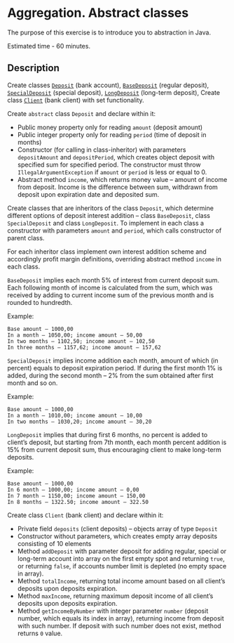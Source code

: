 # Aggregation. Abstract classes

The purpose of this exercise is to introduce you to abstraction in Java.

Estimated time - 60 minutes.

## Description

Create classes [`Deposit`](src/main/java/com/epam/rd/qa/aggregation/Deposit.java) (bank account), 
[`BaseDeposit`](src/main/java/com/epam/rd/qa/aggregation/BaseDeposit.java) (regular deposit), 
[`SpecialDeposit`](src/main/java/com/epam/rd/qa/aggregation/SpecialDeposit.java) (special deposit), 
[`LongDeposit`](src/main/java/com/epam/rd/qa/aggregation/SpecialDeposit.java) (long-term deposit), 
Create class [`Client`](src/main/java/com/epam/rd/qa/aggregation/Client.java) (bank client) with set functionality.

Create `abstract` class `Deposit` and declare within it:
 
- Public money property only for reading `amount` (deposit amount)
- Public integer property only for reading `period` (time of deposit in months)
- Constructor (for calling in class-inheritor) with parameters 
  `depositAmount` and `depositPeriod`, which creates object 
  deposit with specified sum for specified period. 
  The constructor must throw `IllegalArgumentException`
  if `amount` or `period` is less or equal to 0.
- Abstract method `income`, which returns money value – amount of income from deposit. Income is the difference between sum, withdrawn from deposit upon expiration date and deposited sum. 

Create classes that are inheritors of the class `Deposit`, which determine different options of deposit interest addition – class `BaseDeposit`, class `SpecialDeposit` and class `LongDeposit`. To implement in each class a constructor with parameters `amount` and `period`, which calls constructor of parent class. 

For each inheritor class implement own interest addition scheme and accordingly profit margin definitions, overriding abstract method `income` in each class.  

`BaseDeposit` implies each month 5% of interest from current deposit sum. Each following month of income is calculated from the sum, which was received by adding to current income sum of the previous month and is rounded to hundredth. 

Example:

```
Base amount – 1000,00
In a month – 1050,00; income amount – 50,00
In two months – 1102,50; income amount – 102,50
In three months – 1157,62; income amount – 157,62 
```

`SpecialDeposit` implies income addition each month, amount of which (in percent) equals to deposit expiration period. If during the first month 1% is added, during the second month – 2% from the sum obtained after first month and so on.  

Example:

```
Base amount – 1000,00
In a month – 1010,00; income amount – 10,00
In two months – 1030,20; income amount – 30,20
```

`LongDeposit` implies that during first 6 months, no percent is added to client’s deposit, but starting from 7th month, each month percent addition is 15% from current deposit sum, thus encouraging client to make long-term deposits.  

Example:

```
Base amount – 1000,00
In 6 month – 1000,00; income amount – 0,00
In 7 month – 1150,00; income amount – 150,00
In 8 months – 1322.50; income amount – 322.50
```

Create class `Client` (bank client) and declare within it:

- Private field `deposits` (client deposits) – objects array of type `Deposit`
- Constructor without parameters, which creates empty array deposits consisting of 10 elements
- Method `addDeposit` with parameter deposit for adding regular, special or long-term account into array on the first empty spot and returning `true`, or returning `false`, if accounts number limit is depleted (no empty space in array). 
- Method `totalIncome`, returning total income amount based on all client’s deposits upon deposits expiration. 
- Method `maxIncome`, returning maximum deposit income of all client’s deposits upon deposits expiration. 
- Method `getIncomeByNumber` with integer parameter `number` (deposit number, which equals its index in array), returning income from deposit with such number. If deposit with such number does not exist, method returns `0` value.
